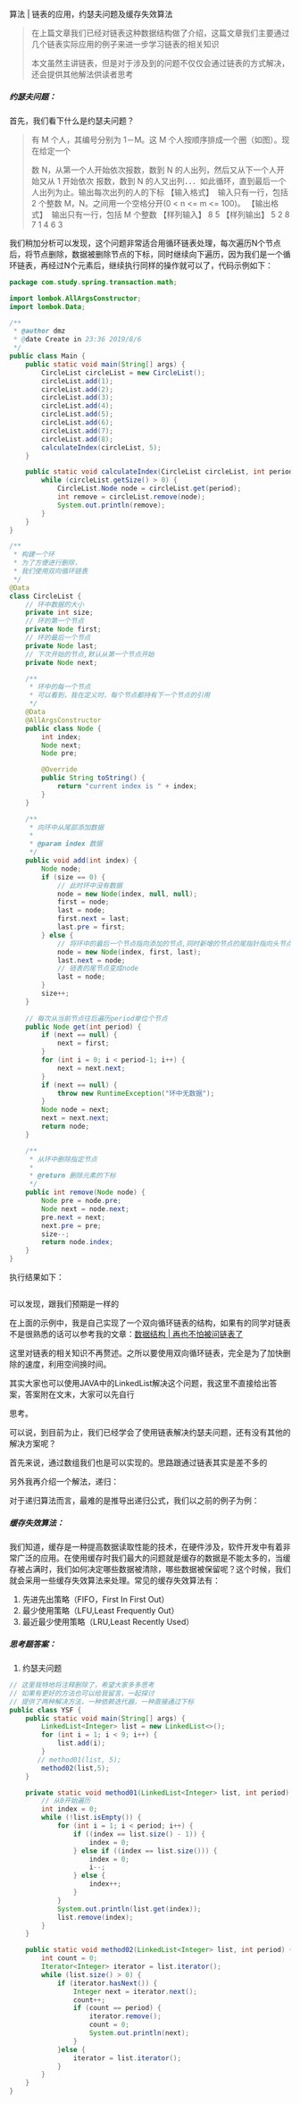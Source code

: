算法 | 链表的应用，约瑟夫问题及缓存失效算法

> 在上篇文章我们已经对链表这种数据结构做了介绍，这篇文章我们主要通过几个链表实际应用的例子来进一步学习链表的相关知识
>
> 本文虽然主讲链表，但是对于涉及到的问题不仅仅会通过链表的方式解决，还会提供其他解法供读者思考

##### 约瑟夫问题：

首先，我们看下什么是约瑟夫问题？

>  有 M 个人，其编号分别为 1－M。这 M 个人按顺序排成一个圈（如图）。现在给定一个
>
> 数 N，从第一个人开始依次报数，数到 N 的人出列，然后又从下一个人开始又从 1 开始依次
> 报数，数到 N 的人又出列．．．如此循环，直到最后一个人出列为止。输出每次出列的人的下标
> 【输入格式】
> ​    输入只有一行，包括 2 个整数 M，N。之间用一个空格分开(0 < n <= m <= 100)。
> 【输出格式】
> ​    输出只有一行，包括 M 个整数
> 【样列输入】
>   8 5
> 【样列输出】
> 5 2 8 7 1 4 6 3

我们稍加分析可以发现，这个问题非常适合用循环链表处理，每次遍历N个节点后，将节点删除，数据被删除节点的下标，同时继续向下遍历，因为我们是一个循环链表，再经过N个元素后，继续执行同样的操作就可以了，代码示例如下：

```java
package com.study.spring.transaction.math;

import lombok.AllArgsConstructor;
import lombok.Data;

/**
 * @author dmz
 * @date Create in 23:36 2019/8/6
 */
public class Main {
    public static void main(String[] args) {
        CircleList circleList = new CircleList();
        circleList.add(1);
        circleList.add(2);
        circleList.add(3);
        circleList.add(4);
        circleList.add(5);
        circleList.add(6);
        circleList.add(7);
        circleList.add(8);
        calculateIndex(circleList, 5);
    }

    public static void calculateIndex(CircleList circleList, int period) {
        while (circleList.getSize() > 0) {
            CircleList.Node node = circleList.get(period);
            int remove = circleList.remove(node);
            System.out.println(remove);
        }
    }
}

/**
 * 构建一个环
 * 为了方便进行删除，
 * 我们使用双向循环链表
 */
@Data
class CircleList {
    // 环中数据的大小
    private int size;
    // 环的第一个节点
    private Node first;
    // 环的最后一个节点
    private Node last;
    // 下次开始的节点,默认从第一个节点开始
    private Node next;

    /**
     * 环中的每一个节点
     * 可以看到，我在定义时，每个节点都持有下一个节点的引用
     */
    @Data
    @AllArgsConstructor
    public class Node {
        int index;
        Node next;
        Node pre;

        @Override
        public String toString() {
            return "current index is " + index;
        }
    }

    /**
     * 向环中从尾部添加数据
     *
     * @param index 数据
     */
    public void add(int index) {
        Node node;
        if (size == 0) {
            // 此时环中没有数据
            node = new Node(index, null, null);
            first = node;
            last = node;
            first.next = last;
            last.pre = first;
        } else {
            // 将环中的最后一个节点指向添加的节点,同时新增的节点的尾指针指向头节点，构成循环链表
            node = new Node(index, first, last);
            last.next = node;
            // 链表的尾节点变成node
            last = node;
        }
        size++;
    }
	
    // 每次从当前节点往后遍历period单位个节点
    public Node get(int period) {
        if (next == null) {
            next = first;
        }
        for (int i = 0; i < period-1; i++) {
            next = next.next;
        }
        if (next == null) {
            throw new RuntimeException("环中无数据");
        }
        Node node = next;
        next = next.next;
        return node;
    }

    /**
     * 从环中删除指定节点
     *
     * @return 删除元素的下标
     */
    public int remove(Node node) {
        Node pre = node.pre;
        Node next = node.next;
        pre.next = next;
        next.pre = pre;
        size--;
        return node.index;
    }
}

```

执行结果如下：

```

```

可以发现，跟我们预期是一样的

在上面的示例中，我是自己实现了一个双向循环链表的结构，如果有的同学对链表不是很熟悉的话可以参考我的文章：[数据结构 | 再也不怕被问链表了](https://blog.csdn.net/qq_41907991/article/details/98544996)

这里对链表的相关知识不再赘述。之所以要使用双向循环链表，完全是为了加快删除的速度，利用空间换时间。

其实大家也可以使用JAVA中的LinkedList解决这个问题，我这里不直接给出答案，答案附在文末，大家可以先自行

思考。

可以说，到目前为止，我们已经学会了使用链表解决约瑟夫问题，还有没有其他的解决方案呢？

首先来说，通过数组我们也是可以实现的。思路跟通过链表其实是差不多的

另外我再介绍一个解法，递归：

对于递归算法而言，最难的是推导出递归公式，我们以之前的例子为例：





##### 缓存失效算法：

我们知道，缓存是一种提高数据读取性能的技术，在硬件涉及，软件开发中有着非常广泛的应用。在使用缓存时我们最大的问题就是缓存的数据是不能太多的，当缓存被占满时，我们如何决定哪些数据被清除，哪些数据被保留呢？这个时候，我们就会采用一些缓存失效算法来处理。常见的缓存失效算法有：

1. 先进先出策略（FIFO，First In First Out）
2. 最少使用策略（LFU,Least Frequently Out）
3. 最近最少使用策略（LRU,Least Recently Used）

##### 思考题答案：

1. 约瑟夫问题

```java
// 这里我特地将注释删除了，希望大家多多思考
// 如果有更好的方法也可以给我留言，一起探讨
// 提供了两种解决方法，一种依赖迭代器，一种直接通过下标
public class YSF {
    public static void main(String[] args) {
        LinkedList<Integer> list = new LinkedList<>();
        for (int i = 1; i < 9; i++) {
            list.add(i);
        }
       // method01(list, 5);
        method02(list,5);
    }

    private static void method01(LinkedList<Integer> list, int period) {
        // 从0开始遍历
        int index = 0;
        while (!list.isEmpty()) {
            for (int i = 1; i < period; i++) {
                if ((index == list.size() - 1)) {
                    index = 0;
                } else if ((index == list.size())) {
                    index = 0;
                    i--;
                } else {
                    index++;
                }
            }
            System.out.println(list.get(index));
            list.remove(index);
        }
    }

    public static void method02(LinkedList<Integer> list, int period) {
        int count = 0;
        Iterator<Integer> iterator = list.iterator();
        while (list.size() > 0) {
            if (iterator.hasNext()) {
                Integer next = iterator.next();
                count++;
                if (count == period) {
                    iterator.remove();
                    count = 0;
                    System.out.println(next);
                }
            }else {
                iterator = list.iterator();
            }
        }
    }
}

```

